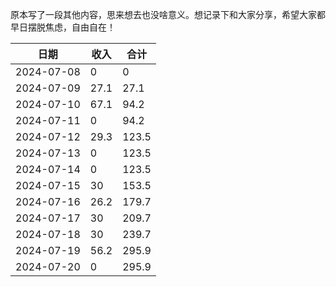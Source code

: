 原本写了一段其他内容，思来想去也没啥意义。想记录下和大家分享，希望大家都早日摆脱焦虑，自由自在！

|     日期    | 收入  | 合计 |
|     ---    | ---  |  --- |
| 2024-07-08 |  0   | 0    |
| 2024-07-09 | 27.1 | 27.1 |
| 2024-07-10 | 67.1 | 94.2 |
| 2024-07-11 | 0 | 94.2 |
| 2024-07-12 | 29.3 | 123.5 |
| 2024-07-13 | 0| 123.5 |
| 2024-07-14 | 0| 123.5 |
| 2024-07-15 | 30| 153.5 |
| 2024-07-16 | 26.2| 179.7 |
| 2024-07-17 | 30| 209.7 |
| 2024-07-18 | 30| 239.7 |
| 2024-07-19 | 56.2| 295.9 |
| 2024-07-20 | 0| 295.9 |
